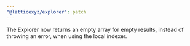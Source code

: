 ```yaml
---
"@latticexyz/explorer": patch
---
```


The Explorer now returns an empty array for empty results, instead of throwing an error, when using the local indexer.
